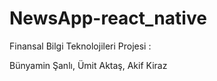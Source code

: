 # NewsApp-react_native
 Finansal Bilgi Teknolojileri Projesi :
 
 Bünyamin Şanlı,
 Ümit Aktaş,
 Akif Kiraz
